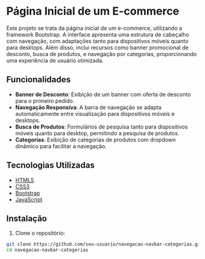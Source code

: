 # Página Inicial de um E-commerce

Este projeto se trata da página inicial de um e-commerce, utilizando a framework Bootstrap. A interface apresenta uma estrutura de cabeçalho com navegação, com adaptações tanto para dispositivos móveis quanto para desktops. Além disso, inclui recursos como banner promocional de desconto, busca de produtos, e navegação por categorias, proporcionando uma experiência de usuário otimizada.

## Funcionalidades

- **Banner de Desconto**: Exibição de um banner com oferta de desconto para o primeiro pedido.
- **Navegação Responsiva**: A barra de navegação se adapta automaticamente entre visualização para dispositivos móveis e desktops.
- **Busca de Produtos**: Formulários de pesquisa tanto para dispositivos móveis quanto para desktop, permitindo a pesquisa de produtos.
- **Categorias**: Exibição de categorias de produtos com dropdown dinâmico para facilitar a navegação.

## Tecnologias Utilizadas

- [HTML5](https://developer.mozilla.org/pt-BR/docs/Web/HTML)
- [CSS3](https://developer.mozilla.org/pt-BR/docs/Web/CSS)
- [Bootstrap](https://getbootstrap.com/)
- [JavaScript](https://developer.mozilla.org/pt-BR/docs/Web/JavaScript)

## Instalação

1. Clone o repositório:

```bash
git clone https://github.com/seu-usuario/navegacao-navbar-categorias.git
cd navegacao-navbar-categorias
